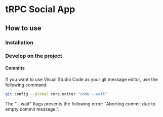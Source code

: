 # tRPC Social App

## How to use

### Installation

### Develop on the project

#### Commits

If you want to use Visual Studio Code as your git message editor, use the following command:


```sh
git config --global core.editor "code --wait"
```

The "--wait" flags prevents the following error: "Aborting commit due to empty commit message.".